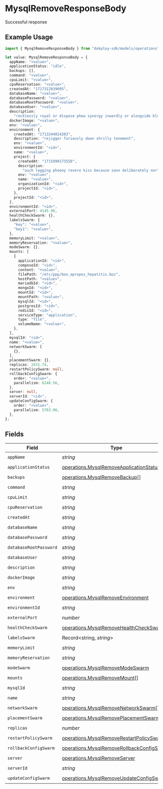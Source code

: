 # MysqlRemoveResponseBody

Successful response

## Example Usage

```typescript
import { MysqlRemoveResponseBody } from "dokploy-sdk/models/operations";

let value: MysqlRemoveResponseBody = {
  appName: "<value>",
  applicationStatus: "idle",
  backups: [],
  command: "<value>",
  cpuLimit: "<value>",
  cpuReservation: "<value>",
  createdAt: "1717312039095",
  databaseName: "<value>",
  databasePassword: "<value>",
  databaseRootPassword: "<value>",
  databaseUser: "<value>",
  description:
    "recklessly royal or dispose phew synergy inwardly or alongside blushing",
  dockerImage: "<value>",
  env: "<value>",
  environment: {
    createdAt: "1713244014203",
    description: "rejigger furiously down shrilly tenement",
    env: "<value>",
    environmentId: "<id>",
    name: "<value>",
    project: {
      createdAt: "1715990173558",
      description:
        "ouch legging phooey revere kiss because soon deliberately nor",
      env: "<value>",
      name: "<value>",
      organizationId: "<id>",
      projectId: "<id>",
    },
    projectId: "<id>",
  },
  environmentId: "<id>",
  externalPort: 4145.98,
  healthCheckSwarm: {},
  labelsSwarm: {
    "key": "<value>",
    "key1": "<value>",
  },
  memoryLimit: "<value>",
  memoryReservation: "<value>",
  modeSwarm: {},
  mounts: [
    {
      applicationId: "<id>",
      composeId: "<id>",
      content: "<value>",
      filePath: "/etc/ppp/boo_apropos_hepatitis.boz",
      hostPath: "<value>",
      mariadbId: "<id>",
      mongoId: "<id>",
      mountId: "<id>",
      mountPath: "<value>",
      mysqlId: "<id>",
      postgresId: "<id>",
      redisId: "<id>",
      serviceType: "application",
      type: "file",
      volumeName: "<value>",
    },
  ],
  mysqlId: "<id>",
  name: "<value>",
  networkSwarm: [
    {},
  ],
  placementSwarm: {},
  replicas: 2431.74,
  restartPolicySwarm: null,
  rollbackConfigSwarm: {
    order: "<value>",
    parallelism: 6248.56,
  },
  server: null,
  serverId: "<id>",
  updateConfigSwarm: {
    order: "<value>",
    parallelism: 5783.06,
  },
};
```

## Fields

| Field                                                                                                  | Type                                                                                                   | Required                                                                                               | Description                                                                                            |
| ------------------------------------------------------------------------------------------------------ | ------------------------------------------------------------------------------------------------------ | ------------------------------------------------------------------------------------------------------ | ------------------------------------------------------------------------------------------------------ |
| `appName`                                                                                              | *string*                                                                                               | :heavy_check_mark:                                                                                     | N/A                                                                                                    |
| `applicationStatus`                                                                                    | [operations.MysqlRemoveApplicationStatus](../../models/operations/mysqlremoveapplicationstatus.md)     | :heavy_check_mark:                                                                                     | N/A                                                                                                    |
| `backups`                                                                                              | [operations.MysqlRemoveBackup](../../models/operations/mysqlremovebackup.md)[]                         | :heavy_check_mark:                                                                                     | N/A                                                                                                    |
| `command`                                                                                              | *string*                                                                                               | :heavy_check_mark:                                                                                     | N/A                                                                                                    |
| `cpuLimit`                                                                                             | *string*                                                                                               | :heavy_check_mark:                                                                                     | N/A                                                                                                    |
| `cpuReservation`                                                                                       | *string*                                                                                               | :heavy_check_mark:                                                                                     | N/A                                                                                                    |
| `createdAt`                                                                                            | *string*                                                                                               | :heavy_check_mark:                                                                                     | N/A                                                                                                    |
| `databaseName`                                                                                         | *string*                                                                                               | :heavy_check_mark:                                                                                     | N/A                                                                                                    |
| `databasePassword`                                                                                     | *string*                                                                                               | :heavy_check_mark:                                                                                     | N/A                                                                                                    |
| `databaseRootPassword`                                                                                 | *string*                                                                                               | :heavy_check_mark:                                                                                     | N/A                                                                                                    |
| `databaseUser`                                                                                         | *string*                                                                                               | :heavy_check_mark:                                                                                     | N/A                                                                                                    |
| `description`                                                                                          | *string*                                                                                               | :heavy_check_mark:                                                                                     | N/A                                                                                                    |
| `dockerImage`                                                                                          | *string*                                                                                               | :heavy_check_mark:                                                                                     | N/A                                                                                                    |
| `env`                                                                                                  | *string*                                                                                               | :heavy_check_mark:                                                                                     | N/A                                                                                                    |
| `environment`                                                                                          | [operations.MysqlRemoveEnvironment](../../models/operations/mysqlremoveenvironment.md)                 | :heavy_check_mark:                                                                                     | N/A                                                                                                    |
| `environmentId`                                                                                        | *string*                                                                                               | :heavy_check_mark:                                                                                     | N/A                                                                                                    |
| `externalPort`                                                                                         | *number*                                                                                               | :heavy_check_mark:                                                                                     | N/A                                                                                                    |
| `healthCheckSwarm`                                                                                     | [operations.MysqlRemoveHealthCheckSwarm](../../models/operations/mysqlremovehealthcheckswarm.md)       | :heavy_check_mark:                                                                                     | N/A                                                                                                    |
| `labelsSwarm`                                                                                          | Record<string, *string*>                                                                               | :heavy_check_mark:                                                                                     | N/A                                                                                                    |
| `memoryLimit`                                                                                          | *string*                                                                                               | :heavy_check_mark:                                                                                     | N/A                                                                                                    |
| `memoryReservation`                                                                                    | *string*                                                                                               | :heavy_check_mark:                                                                                     | N/A                                                                                                    |
| `modeSwarm`                                                                                            | [operations.MysqlRemoveModeSwarm](../../models/operations/mysqlremovemodeswarm.md)                     | :heavy_check_mark:                                                                                     | N/A                                                                                                    |
| `mounts`                                                                                               | [operations.MysqlRemoveMount](../../models/operations/mysqlremovemount.md)[]                           | :heavy_check_mark:                                                                                     | N/A                                                                                                    |
| `mysqlId`                                                                                              | *string*                                                                                               | :heavy_check_mark:                                                                                     | N/A                                                                                                    |
| `name`                                                                                                 | *string*                                                                                               | :heavy_check_mark:                                                                                     | N/A                                                                                                    |
| `networkSwarm`                                                                                         | [operations.MysqlRemoveNetworkSwarm](../../models/operations/mysqlremovenetworkswarm.md)[]             | :heavy_check_mark:                                                                                     | N/A                                                                                                    |
| `placementSwarm`                                                                                       | [operations.MysqlRemovePlacementSwarm](../../models/operations/mysqlremoveplacementswarm.md)           | :heavy_check_mark:                                                                                     | N/A                                                                                                    |
| `replicas`                                                                                             | *number*                                                                                               | :heavy_check_mark:                                                                                     | N/A                                                                                                    |
| `restartPolicySwarm`                                                                                   | [operations.MysqlRemoveRestartPolicySwarm](../../models/operations/mysqlremoverestartpolicyswarm.md)   | :heavy_check_mark:                                                                                     | N/A                                                                                                    |
| `rollbackConfigSwarm`                                                                                  | [operations.MysqlRemoveRollbackConfigSwarm](../../models/operations/mysqlremoverollbackconfigswarm.md) | :heavy_check_mark:                                                                                     | N/A                                                                                                    |
| `server`                                                                                               | [operations.MysqlRemoveServer](../../models/operations/mysqlremoveserver.md)                           | :heavy_check_mark:                                                                                     | N/A                                                                                                    |
| `serverId`                                                                                             | *string*                                                                                               | :heavy_check_mark:                                                                                     | N/A                                                                                                    |
| `updateConfigSwarm`                                                                                    | [operations.MysqlRemoveUpdateConfigSwarm](../../models/operations/mysqlremoveupdateconfigswarm.md)     | :heavy_check_mark:                                                                                     | N/A                                                                                                    |